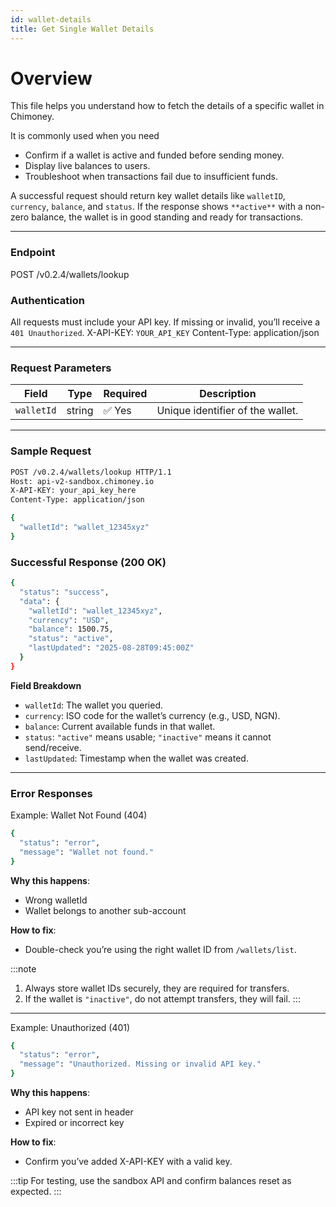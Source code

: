 ```yaml
---
id: wallet-details
title: Get Single Wallet Details
---
```

# Overview

This file helps you understand how to fetch the details of a specific wallet in Chimoney. 

It is commonly used when you need
- Confirm if a wallet is active and funded before sending money.
- Display live balances to users.
- Troubleshoot when transactions fail due to insufficient funds.

A successful request should return key wallet details like `walletID`, `currency`, `balance`, and `status`. If the response shows `**active**` with a non-zero balance, the wallet is in good standing and ready for transactions.

---


### Endpoint
POST /v0.2.4/wallets/lookup

### Authentication
All requests must include your API key. If missing or invalid, you’ll receive a `401 Unauthorized`.
X-API-KEY: `YOUR_API_KEY`
Content-Type: application/json

---

### Request Parameters
| Field      | Type   | Required | Description                      |
| ---------- | ------ | -------- | -------------------------------- |
| `walletId` | string | ✅ Yes    | Unique identifier of the wallet. |

---
### Sample Request
```bash 
POST /v0.2.4/wallets/lookup HTTP/1.1
Host: api-v2-sandbox.chimoney.io
X-API-KEY: your_api_key_here
Content-Type: application/json

{
  "walletId": "wallet_12345xyz"
}
```
### Successful Response (200 OK)
```bash
{
  "status": "success",
  "data": {
    "walletId": "wallet_12345xyz",
    "currency": "USD",
    "balance": 1500.75,
    "status": "active",
    "lastUpdated": "2025-08-28T09:45:00Z"
  }
}
```
**Field Breakdown**

- `walletId`:  The wallet you queried.
- `currency`: ISO code for the wallet’s currency (e.g., USD, NGN).
- `balance`: Current available funds in that wallet.
- `status`:  `"active"` means usable; `"inactive"` means it cannot send/receive.
- `lastUpdated`:  Timestamp when the wallet was created.

---

### Error Responses
Example: Wallet Not Found (404)
```bash
{
  "status": "error",
  "message": "Wallet not found."
}
```
**Why this happens**:
- Wrong walletId
- Wallet belongs to another sub-account

**How to fix**:
- Double-check you’re using the right wallet ID from `/wallets/list`.

:::note
1. Always store wallet IDs securely, they are required for transfers.
2. If the wallet is `"inactive"`, do not attempt transfers, they will fail.
:::

---
Example: Unauthorized (401)
```bash
{
  "status": "error",
  "message": "Unauthorized. Missing or invalid API key."
}
```

**Why this happens**:
- API key not sent in header
- Expired or incorrect key

**How to fix**:
- Confirm you’ve added X-API-KEY with a valid key.


:::tip
For testing, use the sandbox API and confirm balances reset as expected.
:::
